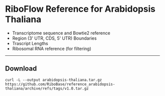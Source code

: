 # RiboFlow Reference for Arabidopsis Thaliana

   - Transcriptome sequence and Bowtie2 reference 
   - Region (3' UTR, CDS, 5' UTR) Boundaries
   - Trascript Lengths
   - Ribosomal RNA reference (for filtering)

--------------------

## Download

```
curl -L --output arabidopsis-thaliana.tar.gz https://github.com/RiboBase/reference_arabidopsis-thaliana/archive/refs/tags/v1.0.tar.gz
```
